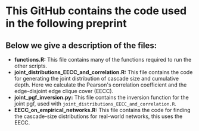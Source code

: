 # This GitHub contains the code used in the following preprint

## Below we give a description of the files:

- **functions.R:** This file contains many of the functions required to run the other scripts.
- **joint_distributions_EECC_and_correlation.R:** This file contains the code for generating the joint distribution of cascade size and cumulative depth. Here we calculate the Pearson's correlation coefficient and the edge-disjoint edge clique cover (EECC).
- **joint_pgf_inversion.py:** This file contains the inversion function for the joint pgf, used with ``joint_distributions_EECC_and_correlation.R``. 
- **EECC_on_empirical_networks.R:** This file contains the code for finding the cascade-size distributions for real-world networks, this uses the EECC.
